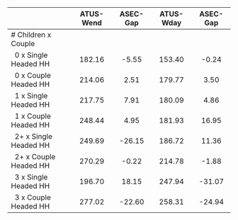 
|                      |    ATUS-Wend |     ASEC-Gap |    ATUS-Wday |     ASEC-Gap |
| -------------------- | :----------: | :----------: | :----------: | :----------: |
| # Children x Couple  |              |              |              |              |
| &nbsp;&nbsp;0 x Single Headed HH |       182.16 |        -5.55 |       153.40 |        -0.24 |
| &nbsp;&nbsp;0 x Couple Headed HH |       214.06 |         2.51 |       179.77 |         3.50 |
| &nbsp;&nbsp;1 x Single Headed HH |       217.75 |         7.91 |       180.09 |         4.86 |
| &nbsp;&nbsp;1 x Couple Headed HH |       248.44 |         4.95 |       181.93 |        16.95 |
| &nbsp;&nbsp;2+ x Single Headed HH |       249.69 |       -26.15 |       186.72 |        11.36 |
| &nbsp;&nbsp;2+ x Couple Headed HH |       270.29 |        -0.22 |       214.78 |        -1.88 |
| &nbsp;&nbsp;3 x Single Headed HH |       196.70 |        18.15 |       247.94 |       -31.07 |
| &nbsp;&nbsp;3 x Couple Headed HH |       277.02 |       -22.60 |       258.31 |       -24.94 |


